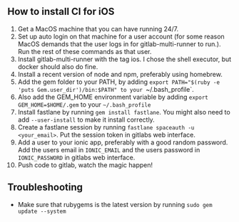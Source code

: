 ## How to install CI for iOS
1. Get a MacOS machine that you can have running 24/7.
2. Set up auto login on that machine for a user account (for some reason MacOS demands that the user logs in for gitlab-multi-runner to run.). Run the rest of these commands as that user.
3. Install gitlab-multi-runner with the tag ios. I chose the shell executor, but docker should also do fine.
4. Install a recent version of node and npm, preferably using homebrew.
5. Add the gem folder to your PATH, by adding `export PATH="$(ruby -e 'puts Gem.user_dir')/bin:$PATH" to your `~/.bash_profile`.
6. Also add the GEM_HOME environment variable by adding `export GEM_HOME=$HOME/.gem` to your `~/.bash_profile`
7. Install fastlane by running `gem install fastlane`. You might also need to add `--user-install` to make it install correctly.
8. Create a fastlane session by running `fastlane spaceauth -u <your_email>`. Put the session token in gitlabs web interface.
9. Add a user to your ionic app, preferably with a good random password. Add the users email in `IONIC_EMAIL` and the users password in `IONIC_PASSWORD` in gitlabs web interface.
10. Push code to gitlab, watch the magic happen!

## Troubleshooting
- Make sure that rubygems is the latest version by running `sudo gem update --system`
